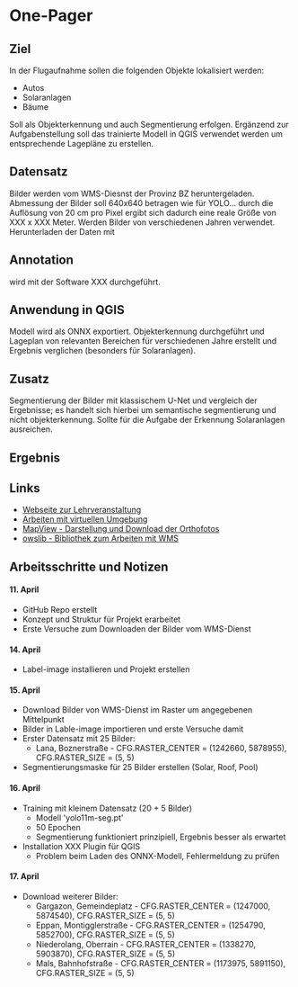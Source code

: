 # One-Pager

## Ziel
In der Flugaufnahme sollen die folgenden Objekte lokalisiert werden:

- Autos
- Solaranlagen
- Bäume

Soll als Objekterkennung und auch Segmentierung erfolgen. Ergänzend zur Aufgabenstellung soll das trainierte Modell in QGIS verwendet werden um entsprechende Lagepläne zu erstellen.

## Datensatz
Bilder werden vom WMS-Diesnst der Provinz BZ heruntergeladen. Abmessung der Bilder soll 640x640 betragen wie für YOLO... durch die Auflösung von 20 cm pro Pixel ergibt sich dadurch eine reale Größe von XXX x XXX Meter. Werden Bilder von verschiedenen Jahren verwendet. Herunterladen der Daten mit

## Annotation
wird mit der Software XXX durchgeführt.

## Anwendung in QGIS
Modell wird als ONNX exportiert. Objekterkennung durchgeführt und Lageplan von relevanten Bereichen für verschiedenen Jahre erstellt und Ergebnis verglichen (besonders für Solaranlagen).

## Zusatz
Segmentierung der Bilder mit klassischem U-Net und vergleich der Ergebnisse; es handelt sich hierbei um semantische segmentierung und nicht objekterkennung. Sollte für die Aufgabe der Erkennung Solaranlagen ausreichen.

## Ergebnis



## Links
- [Webseite zur Lehrveranstaltung](https://mciwing.github.io/)
- [Arbeiten mit virtuellen Umgebung](https://mciwing.github.io/python/packages/)
- [MapView - Darstellung und Download der Orthofotos](https://mapview.civis.bz.it/)
- [owslib - Bibliothek zum Arbeiten mit WMS](https://owslib.readthedocs.io/en/latest/usage.html#wms)

## Arbeitsschritte und Notizen

#### 11. April
- GitHub Repo erstellt
- Konzept und Struktur für Projekt erarbeitet
- Erste Versuche zum Downloaden der Bilder vom WMS-Dienst

#### 14. April
- Label-image installieren und Projekt erstellen

#### 15. April
- Download Bilder von WMS-Dienst im Raster um angegebenen Mittelpunkt
- Bilder in Lable-image importieren und erste Versuche damit
- Erster Datensatz mit 25 Bilder:
    - Lana, Boznerstraße - CFG.RASTER_CENTER = (1242660, 5878955), CFG.RASTER_SIZE = (5, 5)
- Segmentierungsmaske für 25 Bilder erstellen (Solar, Roof, Pool)

#### 16. April
- Training mit kleinem Datensatz (20 + 5 Bilder)
    - Modell 'yolo11m-seg.pt'
    - 50 Epochen
    - Segmentierung funktioniert prinzipiell, Ergebnis besser als erwartet
- Installation XXX Plugin für QGIS
    - Problem beim Laden des ONNX-Modell, Fehlermeldung zu prüfen

#### 17. April
- Download weiterer Bilder:
    - Gargazon, Gemeindeplatz - CFG.RASTER_CENTER = (1247000, 5874540), CFG.RASTER_SIZE = (5, 5)
    - Eppan, Montigglerstraße - CFG.RASTER_CENTER = (1254790, 5852700), CFG.RASTER_SIZE = (5, 5)
    - Niederolang, Oberrain - CFG.RASTER_CENTER = (1338270, 5903870), CFG.RASTER_SIZE = (5, 5)
    - Mals, Bahnhofstraße - CFG.RASTER_CENTER = (1173975, 5891150), CFG.RASTER_SIZE = (5, 5)


